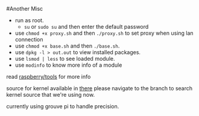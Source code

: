 #Another Misc

* run as root.
	- `su` or `sudo su` and then enter the default password 
* use `chmod +x proxy.sh` and then `./proxy.sh` to set proxy when using lan connection
* use `chmod +x base.sh` and then `./base.sh`.
* use `dpkg -l > out.out` to view installed packages.
* use `lsmod | less` to see loaded module.
* use `modinfo` to know more info of a module

read [raspberry/tools](https://github.com/raspberrypi/tools/issues) for 
more info

source for kernel available in 
[there](https://github.com/raspberrypi/linux) please navigate to the 
branch to search kernel source that we're using now.

currently using grouve pi to handle precision.

